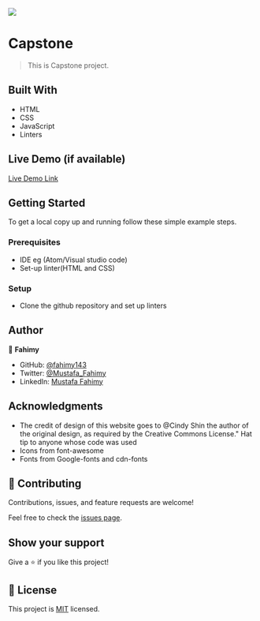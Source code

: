 ![](https://img.shields.io/badge/Microverse-blueviolet)

# Capstone

> This is Capstone project.


## Built With

- HTML
- CSS
- JavaScript
- Linters

## Live Demo (if available)

[Live Demo Link](https://https://fahimy143.github.io/Capstone_1/)


## Getting Started


To get a local copy up and running follow these simple example steps.

### Prerequisites

  - IDE eg (Atom/Visual studio code)
  - Set-up linter(HTML and CSS)

### Setup
  - Clone the github repository and set up linters


## Author

👤 **Fahimy**

- GitHub: [@fahimy143](https://https://github.com/fahimy143)
- Twitter: [@Mustafa_Fahimy](https://)
- LinkedIn: [Mustafa Fahimy](https://https://www.linkedin.com/in/mustafa-fahimy-307566236/)

## Acknowledgments

- The credit of design of this website goes to @Cindy Shin the author of the original design, as required by the Creative Commons License."
  Hat tip to anyone whose code was used
- Icons from font-awesome
- Fonts from Google-fonts and cdn-fonts


## 🤝 Contributing

Contributions, issues, and feature requests are welcome!

Feel free to check the [issues page](https://github.com/fahimy143/Capstone_1/issues/).

## Show your support

Give a ⭐️ if you like this project!


## 📝 License

This project is [MIT](./MIT.md) licensed.
